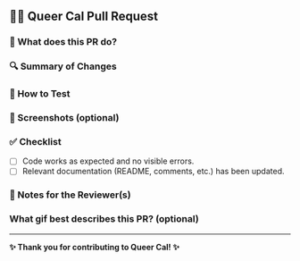 ## 🏳️‍🌈 Queer Cal Pull Request

### 📌 What does this PR do?
<!-- Briefly describe what this PR solves or adds. -->
<!-- For example: "Adds support for forced colors" or "Fixes #123". -->

### 🔍 Summary of Changes
<!-- List the changes made in this PR. -->
<!-- Example: 
- Added: New dialog functionality for event details.
- Improved: CSS styling for better accessibility.
- Cleaned up: Removed unnecessary console logs.
-->

### 🧪 How to Test
<!-- Provide clear testing steps for reviewers. -->
<!--
1. Go to the event page.
2. Click on an event to open the dialog.
3. Check if the background color and close button work as expected.
-->

### 📸 Screenshots (optional)
<!-- If your PR includes UI changes, add screenshots to help reviewers. -->

### ✅ Checklist
- [ ] Code works as expected and no visible errors.
- [ ] Relevant documentation (README, comments, etc.) has been updated.

### 🤝 Notes for the Reviewer(s)
<!-- Example: "Not sure about the CSS animation, would love extra eyes!" -->
<!-- Or leave blank if no extra context is needed. -->

### What gif best describes this PR? (optional)


---

**✨ Thank you for contributing to Queer Cal! ✨**
